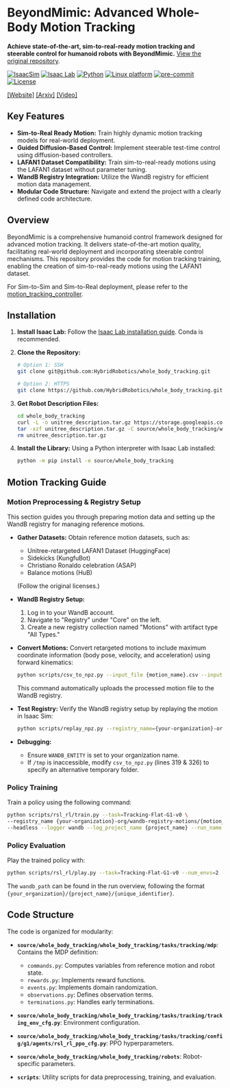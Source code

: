 # BeyondMimic: Advanced Whole-Body Motion Tracking

**Achieve state-of-the-art, sim-to-real-ready motion tracking and steerable control for humanoid robots with BeyondMimic.**  [View the original repository](https://github.com/HybridRobotics/whole_body_tracking).

[![IsaacSim](https://img.shields.io/badge/IsaacSim-4.5.0-silver.svg)](https://docs.omniverse.nvidia.com/isaacsim/latest/overview.html)
[![Isaac Lab](https://img.shields.io/badge/IsaacLab-2.1.0-silver)](https://isaac-sim.github.io/IsaacLab)
[![Python](https://img.shields.io/badge/python-3.10-blue.svg)](https://docs.python.org/3/whatsnew/3.10.html)
[![Linux platform](https://img.shields.io/badge/platform-linux--64-orange.svg)](https://releases.ubuntu.com/20.04/)
[![pre-commit](https://img.shields.io/badge/pre--commit-enabled-brightgreen?logo=pre-commit&logoColor=white)](https://pre-commit.com/)
[![License](https://img.shields.io/badge/license-MIT-yellow.svg)](https://opensource.org/license/mit)

[[Website]](https://beyondmimic.github.io/)
[[Arxiv]](https://arxiv.org/abs/2508.08241)
[[Video]](https://youtu.be/RS_MtKVIAzY)

## Key Features

*   **Sim-to-Real Ready Motion:** Train highly dynamic motion tracking models for real-world deployment.
*   **Guided Diffusion-Based Control:** Implement steerable test-time control using diffusion-based controllers.
*   **LAFAN1 Dataset Compatibility:** Train sim-to-real-ready motions using the LAFAN1 dataset without parameter tuning.
*   **WandB Registry Integration:** Utilize the WandB registry for efficient motion data management.
*   **Modular Code Structure:** Navigate and extend the project with a clearly defined code architecture.

## Overview

BeyondMimic is a comprehensive humanoid control framework designed for advanced motion tracking. It delivers state-of-the-art motion quality, facilitating real-world deployment and incorporating steerable control mechanisms. This repository provides the code for motion tracking training, enabling the creation of sim-to-real-ready motions using the LAFAN1 dataset.

For Sim-to-Sim and Sim-to-Real deployment, please refer to the [motion_tracking_controller](https://github.com/HybridRobotics/motion_tracking_controller).

## Installation

1.  **Install Isaac Lab:** Follow the [Isaac Lab installation guide](https://isaac-sim.github.io/IsaacLab/main/source/setup/installation/index.html).  Conda is recommended.
2.  **Clone the Repository:**

    ```bash
    # Option 1: SSH
    git clone git@github.com:HybridRobotics/whole_body_tracking.git

    # Option 2: HTTPS
    git clone https://github.com/HybridRobotics/whole_body_tracking.git
    ```

3.  **Get Robot Description Files:**

    ```bash
    cd whole_body_tracking
    curl -L -o unitree_description.tar.gz https://storage.googleapis.com/qiayuanl_robot_descriptions/unitree_description.tar.gz && \
    tar -xzf unitree_description.tar.gz -C source/whole_body_tracking/whole_body_tracking/assets/ && \
    rm unitree_description.tar.gz
    ```

4.  **Install the Library:**  Using a Python interpreter with Isaac Lab installed:

    ```bash
    python -m pip install -e source/whole_body_tracking
    ```

## Motion Tracking Guide

### Motion Preprocessing & Registry Setup

This section guides you through preparing motion data and setting up the WandB registry for managing reference motions.

*   **Gather Datasets:**  Obtain reference motion datasets, such as:

    *   Unitree-retargeted LAFAN1 Dataset (HuggingFace)
    *   Sidekicks (KungfuBot)
    *   Christiano Ronaldo celebration (ASAP)
    *   Balance motions (HuB)

    (Follow the original licenses.)

*   **WandB Registry Setup:**
    1.  Log in to your WandB account.
    2.  Navigate to "Registry" under "Core" on the left.
    3.  Create a new registry collection named "Motions" with artifact type "All Types."

*   **Convert Motions:** Convert retargeted motions to include maximum coordinate information (body pose, velocity, and acceleration) using forward kinematics:

    ```bash
    python scripts/csv_to_npz.py --input_file {motion_name}.csv --input_fps 30 --output_name {motion_name} --headless
    ```

    This command automatically uploads the processed motion file to the WandB registry.

*   **Test Registry:** Verify the WandB registry setup by replaying the motion in Isaac Sim:

    ```bash
    python scripts/replay_npz.py --registry_name={your-organization}-org/wandb-registry-motions/{motion_name}
    ```

*   **Debugging:**
    *   Ensure `WANDB_ENTITY` is set to your organization name.
    *   If `/tmp` is inaccessible, modify `csv_to_npz.py` (lines 319 & 326) to specify an alternative temporary folder.

### Policy Training

Train a policy using the following command:

```bash
python scripts/rsl_rl/train.py --task=Tracking-Flat-G1-v0 \
--registry_name {your-organization}-org/wandb-registry-motions/{motion_name} \
--headless --logger wandb --log_project_name {project_name} --run_name {run_name}
```

### Policy Evaluation

Play the trained policy with:

```bash
python scripts/rsl_rl/play.py --task=Tracking-Flat-G1-v0 --num_envs=2 --wandb_path={wandb-run-path}
```

The `wandb_path` can be found in the run overview, following the format `{your_organization}/{project_name}/{unique_identifier}`.

## Code Structure

The code is organized for modularity:

*   **`source/whole_body_tracking/whole_body_tracking/tasks/tracking/mdp`**:  Contains the MDP definition:
    *   `commands.py`: Computes variables from reference motion and robot state.
    *   `rewards.py`: Implements reward functions.
    *   `events.py`:  Implements domain randomization.
    *   `observations.py`: Defines observation terms.
    *   `terminations.py`:  Handles early terminations.

*   **`source/whole_body_tracking/whole_body_tracking/tasks/tracking/tracking_env_cfg.py`**: Environment configuration.
*   **`source/whole_body_tracking/whole_body_tracking/tasks/tracking/config/g1/agents/rsl_rl_ppo_cfg.py`**: PPO hyperparameters.
*   **`source/whole_body_tracking/whole_body_tracking/robots`**: Robot-specific parameters.
*   **`scripts`**: Utility scripts for data preprocessing, training, and evaluation.